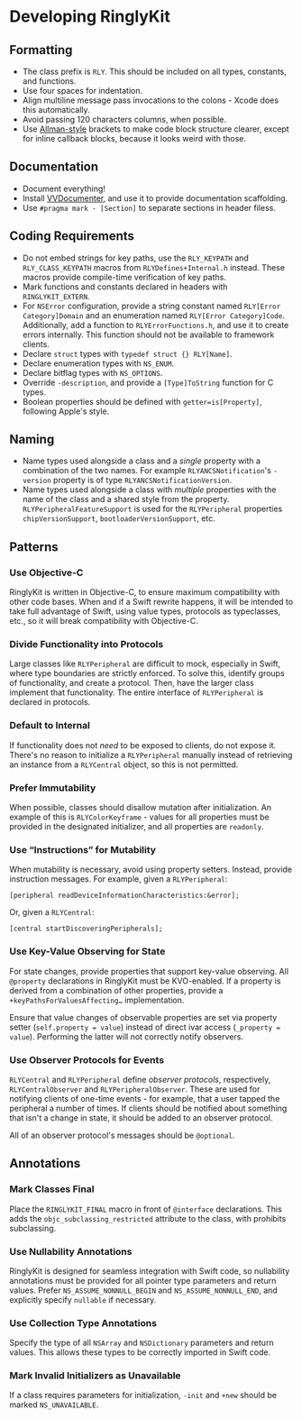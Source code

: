 # Developing RinglyKit

## Formatting
- The class prefix is `RLY`. This should be included on all types, constants, and functions.
- Use four spaces for indentation.
- Align multiline message pass invocations to the colons - Xcode does this automatically.
- Avoid passing 120 characters columns, when possible.
- Use [Allman-style](https://en.wikipedia.org/wiki/Indent_style#Allman_style) brackets to make code block structure clearer, except for inline callback blocks, because it looks weird with those.

## Documentation
- Document everything!
- Install [VVDocumenter](https://github.com/onevcat/VVDocumenter-Xcode), and use it to provide documentation scaffolding.
- Use `#pragma mark - [Section]` to separate sections in header filess.

## Coding Requirements
- Do not embed strings for key paths, use the `RLY_KEYPATH` and `RLY_CLASS_KEYPATH` macros from `RLYDefines+Internal.h` instead. These macros provide compile-time verification of key paths.
- Mark functions and constants declared in headers with `RINGLYKIT_EXTERN`.
- For `NSError` configuration, provide a string constant named `RLY[Error Category]Domain` and an enumeration named `RLY[Error Category]Code`. Additionally, add a function to `RLYErrorFunctions.h`, and use it to create errors internally. This function should not be available to framework clients.
- Declare `struct` types with `typedef struct {} RLY[Name]`.
- Declare enumeration types with `NS_ENUM`.
- Declare bitflag types with `NS_OPTIONS`.
- Override `-description`, and provide a `[Type]ToString` function for C types.
- Boolean properties should be defined with `getter=is[Property]`, following Apple's style.

## Naming
- Name types used alongside a class and a *single* property with a combination of the two names. For example `RLYANCSNotification`'s `-version` property is of type `RLYANCSNotificationVersion`.
- Name types used alongside a class with *multiple* properties with the name of the class and a shared style from the property. `RLYPeripheralFeatureSupport` is used for the `RLYPeripheral` properties `chipVersionSupport`, `bootloaderVersionSupport`, etc.

## Patterns
### Use Objective-C
RinglyKit is written in Objective-C, to ensure maximum compatibility with other code bases. When and if a Swift rewrite happens, it will be intended to take full advantage of Swift, using value types, protocols as typeclasses, etc., so it will break compatibility with Objective-C.

### Divide Functionality into Protocols
Large classes like `RLYPeripheral` are difficult to mock, especially in Swift, where type boundaries are strictly enforced. To solve this, identify groups of functionality, and create a protocol. Then, have the larger class implement that functionality. The entire interface of `RLYPeripheral` is declared in protocols.

### Default to Internal
If functionality does not *need* to be exposed to clients, do not expose it. There's no reason to initialize a `RLYPeripheral` manually instead of retrieving an instance from a `RLYCentral` object, so this is not permitted.

### Prefer Immutability
When possible, classes should disallow mutation after initialization. An example of this is `RLYColorKeyframe` - values for all properties must be provided in the designated initializer, and all properties are `readonly`.

### Use “Instructions” for Mutability
When mutability is necessary, avoid using property setters. Instead, provide instruction messages. For example, given a `RLYPeripheral`:

    [peripheral readDeviceInformationCharacteristics:&error];

Or, given a `RLYCentral`:

    [central startDiscoveringPeripherals];

### Use Key-Value Observing for State
For state changes, provide properties that support key-value observing. All `@property` declarations in RinglyKit must be KVO-enabled. If a property is derived from a combination of other properties, provide a `+keyPathsForValuesAffecting…` implementation.

Ensure that value changes of observable properties are set via property setter (`self.property = value`) instead of direct ivar access (`_property = value`). Performing the latter will not correctly notify observers.

### Use Observer Protocols for Events
`RLYCentral` and `RLYPeripheral` define *observer protocols*, respectively, `RLYCentralObserver` and `RLYPeripheralObserver`. These are used for notifying clients of one-time events - for example, that a user tapped the peripheral a number of times. If clients should be notified about something that isn't a change in state, it should be added to an observer protocol.

All of an observer protocol's messages should be `@optional`.

## Annotations

### Mark Classes Final
Place the `RINGLYKIT_FINAL` macro in front of `@interface` declarations. This adds the `objc_subclassing_restricted` attribute to the class, with prohibits subclassing.

### Use Nullability Annotations
RinglyKit is designed for seamless integration with Swift code, so nullability annotations must be provided for all pointer type parameters and return values. Prefer `NS_ASSUME_NONNULL_BEGIN` and `NS_ASSUME_NONNULL_END`, and explicitly specify `nullable` if necessary.

### Use Collection Type Annotations
Specify the type of all `NSArray` and `NSDictionary` parameters and return values. This allows these types to be correctly imported in Swift code.

### Mark Invalid Initializers as Unavailable
If a class requires parameters for initialization, `-init` and `+new` should be marked `NS_UNAVAILABLE`.
